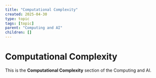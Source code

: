 ```yaml
---
title: "Computational Complexity"
created: 2025-04-30
type: topic
tags: [topic]
parent: "Computing and AI"
children: []
---
```


# Computational Complexity

This is the **Computational Complexity** section of the Computing and AI.
